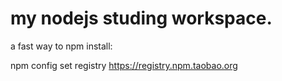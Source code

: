 my nodejs studing workspace.
==================================================
a fast way to npm install:

npm config set registry https://registry.npm.taobao.org


